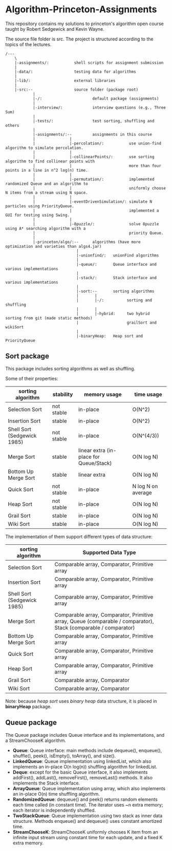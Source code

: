 # Algorithm-Princeton-Assignments

This repository contains my solutions to princeton's algorithm open course taught by Robert Sedgewick and Kevin Wayne.

The source file folder is src.
The project is structured according to the topics of the lectures.

```{}
/---
    \
    |-assignments/:           shell scripts for assignment submission
    |
    |-data/:                  testing data for algorithms
    |
    |-lib/:                   external libraries
    |
    |-src:--                  source folder (package root)
            |
            |-/:                      default package (assignments)
            |
            |-interview/:             interview questions (e.g., Three Sum)
            |
            |-tests/:                 test sorting, shuffling and others
            |
            |-assignments/:--         assignments in this course
            |               |
            |               |-percolation/:           use union-find algorithm to simulate percolation.
            |               |
            |               |-collinearPoints/:       use sorting algorithm to find collinear points with
            |               |                         more than four points in a line in n^2 log(n) time.
            |               |
            |               |-permutation/:           implemented randomized Queue and an algorithm to
            |               |                         uniformly choose N items from a stream using N space.
            |               |
            |               |-eventDrivenSimulation/: simulate N particles using PriorityQueue.
            |               |                         implemented a GUI for testing using Swing.
            |               |
            |               |-8puzzle/:               solve 8puzzle using A* searching algorithm with a
            |                                         priority Queue.
            |
            |-princeton/algo/:--      algorithms (have more optimization and varieties than algs4.jar)
                               |
                               |-unionfind/:   unionFind algorithms
                               |
                               |-queue/:       Queue interface and various implementations
                               |
                               |-stack/:       Stack interface and various implementations
                               |
                               |-sort:--       sorting algorithms
                               |       |
                               |       |-/:          sorting and shuffling
                               |       |
                               |       |-hybrid:     two hybrid sorting from git (made static methods)
                               |                     grailSort and wikiSort
                               |
                               |-binaryHeap:   Heap sort and PriorityQueue
```

## Sort package

This package includes sorting algorithms as well as shuffling.

Some of their properties:

| sorting algorithm           | stability  | memory usage | time usage         |
| --------------------------- | ---------- | ------------ | ----------         |
| Selection Sort              | not stable | in-place     | O(N^2)             |
| Insertion Sort              |     stable | in-place     | O(N^2)             |
| Shell Sort (Sedgewick 1985) | not stable | in-place     | O(N^(4/3))         |
| Merge Sort                  |     stable | linear extra (in-place for Queue/Stack) | O(N log N)         |
| Bottom Up Merge Sort        |     stable | linear extra | O(N log N)         |
| Quick Sort                  | not stable | in-place     | N log N on average |
| Heap Sort                   | not stable | in-place     | O(N log N)         |
| Grail Sort                  |     stable | in-place     | O(N log N)         |
| Wiki Sort                   |     stable | in-place     | O(N log N)         |

The implementation of them support different types of data structure:

| sorting algorithm           | Supported Data Type                           |
| --------------------------- | --------------------------------------------- |
| Selection Sort              | Comparable array, Comparator, Primitive array |
| Insertion Sort              | Comparable array, Comparator, Primitive array |
| Shell Sort (Sedgewick 1985) | Comparable array, Comparator, Primitive array |
| Merge Sort                  | Comparable array, Comparator, Primitive array, Queue (comparable / comparator), Stack (comparable / comparator) |
| Bottom Up Merge Sort        | Comparable array, Comparator, Primitive array |
| Quick Sort                  | Comparable array, Comparator, Primitive array |
| Heap Sort                   | Comparable array, Comparator, Primitive array |
| Grail Sort                  | Comparable array, Comparator                  |
| Wiki Sort                   | Comparable array, Comparator                  |

Note: because _heap sort_ uses _binary heap_ data structure, it is placed in **binaryHeap** package.

## Queue package

The Queue package includes Queue interface and its implementations, and a StreamChooseK algorithm.

- **Queue**: Queue interface: main methods include dequeue(), enqueue(), shuffle(), peek(), isEmpty(), toArray(), and size().
- **LinkedQueue**: Queue implementation using linkedList, which also implements an in-place O(n log(n)) shuffling algorithm for linkedList.
- **Deque**: except for the basic Queue interface, it also implements addFirst(), addLast(), removeFirst(), removeLast() methods. It also implements the Stack interface.
- **ArrayQueue**: Queue implementation using array, which also implements an in-place O(n) time shuffling algorithm.
- **RandomizedQueue**: dequeue() and peek() returns random elements each time called (in constant time). The iterator uses ~n extra memory; each iterator is independently shuffled.
- **TwoStackQueue**: Queue implementation using two stack as inner data structure. Methods enqueue() and dequeue() uses constant amortized time.
- **StreamChooseK**: StreamChooseK uniformly chooses K item from an infinite input stream using constant time for each update, and a fixed K extra memory.
